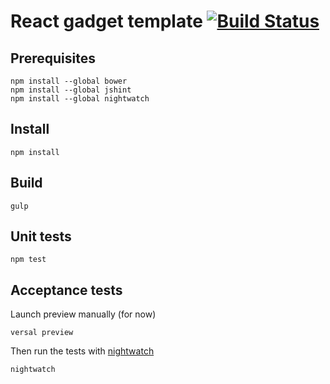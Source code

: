# React gadget template [![Build Status](https://travis-ci.org/possibilities/react-gadget-template.svg?branch=master)](https://travis-ci.org/possibilities/react-gadget-template)

## Prerequisites

```
npm install --global bower
npm install --global jshint
npm install --global nightwatch
```

## Install

```
npm install
```

## Build

```
gulp
```

## Unit tests

```
npm test
```

## Acceptance tests

Launch preview manually (for now)

```
versal preview
```

Then run the tests with [nightwatch](http://nightwatchjs.org)

```
nightwatch
```
